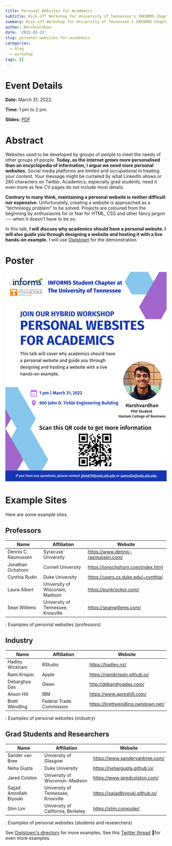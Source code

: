 ```yaml
---
title: Personal Websites for Academics
subtitle: Kick-off Workshop for University of Tennessee's INFORMS Chapter
summary: Kick-off Workshop for University of Tennessee's INFORMS Chapter
author: Harshvardhan
date: '2022-03-22'
slug: personal-websites-for-academics
categories:
  - blog
  - workshop
tags: []
---
```


# Event Details

**Date:** March 31, 2022.

**Time:** 1 pm to 2 pm.

**Slides:** [PDF](https://www.harsh17.in/docs/talks/2022-03-31-personal-websites-for-academics.pdf)

# Abstract

Websites used to be developed by groups of people to meet the needs of other groups of people. **Today, as the internet grows more personalised than an encyclopedia of information, I argue we need more personal websites.** Social media platforms are limited and occupational in treating your content. Your message might be curtailed by what LinkedIn allows or 280 characters on Twitter. Academics, especially grad students, need it even more as few CV pages do not include most details.

**Contrary to many think, maintaining a personal website is neither difficult nor expensive.** Unfortunately, creating a website is approached as a "technology problem" to be solved. Projects are coloured from the beginning by enthusiasms for or fear for HTML, CSS and other fancy jargon --- when it doesn't have to be so.

In this talk, **I will discuss why academics should have a personal website. I will also guide you through designing a website and hosting it with a live hands-on example.** I will use [Owlstown](https://www.owlstown.com/) for the demonstration.

# Poster

![](images/Workshop%20Poster%20-%20Final%20Version-1.png)

# Example Sites

Here are some example sites.

## Professors

| Name                | Affiliation                        | Website                               |
|------------------|--------------------------|----------------------------|
| Dennis C. Rasmussen | Syracuse University                | <https://www.dennis-rasmussen.com/>   |
| Jonathan Ochshorn   | Cornell University                 | <https://jonochshorn.com/index.html>  |
| Cynthia Rudin       | Duke University                    | <https://users.cs.duke.edu/~cynthia/> |
| Laura Albert        | University of Wisconsin, Madison   | <https://punkrockor.com/>             |
| Sean Willems        | University of Tennessee, Knoxville | <https://seanwillems.com/>            |

: Examples of personal websites (professors)

## Industry

| Name           | Affiliation              | Website                               |
|------------------|----------------------|--------------------------------|
| Hadley Wickham | RStudio                  | <https://hadley.nz/>                  |
| Rami Krispin   | Apple                    | <https://ramikrispin.github.io/>      |
| Debarghya Das  | Glean                    | <http://debarghyadas.com/>            |
| Alison Hill    | IBM                      | <https://www.apreshill.com/>          |
| Brett Wendling | Federal Trade Commission | <https://brettwendling.owlstown.net/> |

: Examples of personal websites (industry)

## Grad Students and Researchers

| Name                     | Affiliation                        | Website                            |
|--------------------|--------------------------|--------------------------|
| Sander van Bree          | University of Glasgow              | <https://www.sandervanbree.com/>   |
| Neha Gupta               | Duke University                    | <https://nehargupta.github.io/>    |
| Jared Colston            | University of Wisconsin-Madison    | <https://www.jaredcolston.com/>    |
| Sajjad Amrollahi Biyouki | University of Tennessee, Knoxville | <https://sajjadbiyouki.github.io/> |
| Slim Lim                 | University of California, Berkeley | <https://slim.computer/>           |

: Examples of personal websites (students and researchers)

See [Owlstown's directory](https://www.owlstown.com/directory) for more examples. See this [Twitter thread](https://twitter.com/juliasonnevend/status/1506957696481824769?s=20&t=lFwqk_cxaejKCzaGUHqNVg) 🧵for even more examples.
